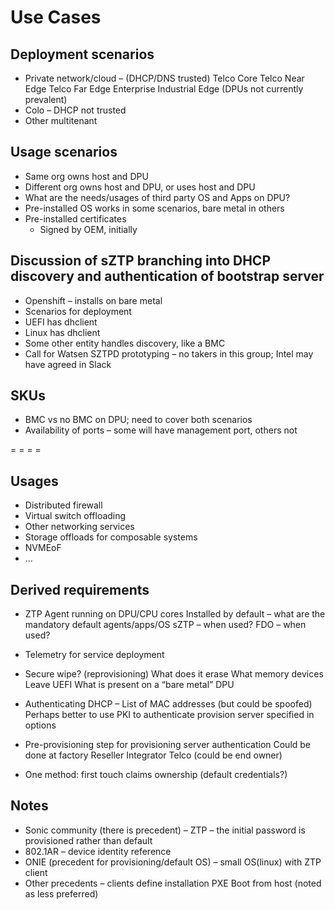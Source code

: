 # Use Cases

## Deployment scenarios

- Private network/cloud – (DHCP/DNS trusted)
               Telco Core
               Telco Near Edge
               Telco Far Edge
               Enterprise
               Industrial Edge (DPUs not currently prevalent)
- Colo – DHCP not trusted
- Other multitenant

## Usage scenarios

- Same org owns host and DPU
- Different org owns host and DPU, or uses host and DPU
- What are the needs/usages of third party OS and Apps on DPU?
- Pre-installed OS works in some scenarios, bare metal in others
- Pre-installed certificates
  - Signed by OEM, initially

## Discussion of sZTP branching into DHCP discovery and authentication of bootstrap server

- Openshift – installs on bare metal
- Scenarios for deployment
- UEFI has dhclient
- Linux has dhclient
- Some other entity handles discovery, like a BMC
- Call for Watsen SZTPD prototyping – no takers in this group; Intel may have agreed in Slack

## SKUs

- BMC vs no BMC on DPU; need to cover both scenarios
- Availability of ports – some will have management port, others not

= = = =

## Usages

- Distributed firewall
- Virtual switch offloading
- Other networking services
- Storage offloads for composable systems
- NVMEoF
- …

## Derived requirements

- ZTP
               Agent running on DPU/CPU cores
               Installed by default – what are the mandatory default agents/apps/OS
               sZTP – when used?
               FDO – when used?
- Telemetry for service deployment
- Secure wipe? (reprovisioning)
               What does it erase
                              What memory devices
               Leave UEFI
                              What is present on a “bare metal” DPU

- Authenticating DHCP –
               List of MAC addresses (but could be spoofed)
               Perhaps better to use PKI to authenticate provision server specified in options
- Pre-provisioning step for provisioning server authentication
               Could be done at factory
               Reseller
               Integrator
               Telco (could be end owner)
- One method: first touch claims ownership (default credentials?)

## Notes

- Sonic community (there is precedent) – ZTP – the initial password is provisioned rather than default
- 802.1AR – device identity reference
- ONIE (precedent for provisioning/default OS) – small OS(linux) with ZTP client
- Other precedents – clients define installation
               PXE
               Boot from host (noted as less preferred)
